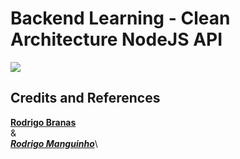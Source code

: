 # Backend Learning - Clean Architecture NodeJS API  
![](https://img.shields.io/github/license/leandro-gehlen/BL-clean-architecture-node-api)


## Credits and References

[**Rodrigo Branas** ](https://www.youtube.com/c/RodrigoBranas)\
&\
[***Rodrigo Manguinho***](https://www.youtube.com/c/MangoDeveloper/about)\


